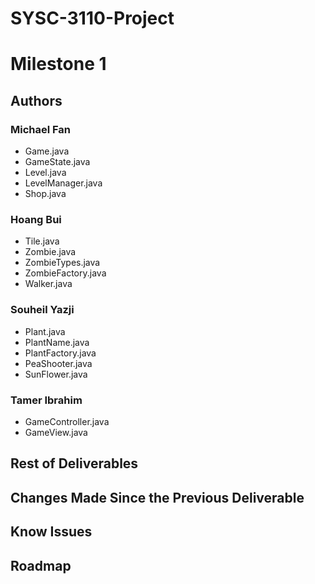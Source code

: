 # SYSC-3110-Project

# Milestone 1

## Authors

### Michael Fan
* Game.java
* GameState.java
* Level.java
* LevelManager.java
* Shop.java

### Hoang Bui
* Tile.java
* Zombie.java
* ZombieTypes.java
* ZombieFactory.java
* Walker.java

### Souheil Yazji
* Plant.java
* PlantName.java
* PlantFactory.java
* PeaShooter.java
* SunFlower.java

### Tamer Ibrahim
* GameController.java
* GameView.java

## Rest of Deliverables

## Changes Made Since the Previous Deliverable

## Know Issues

## Roadmap
